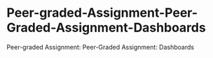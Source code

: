 # Peer-graded-Assignment-Peer-Graded-Assignment-Dashboards
Peer-graded Assignment: Peer-Graded Assignment: Dashboards
